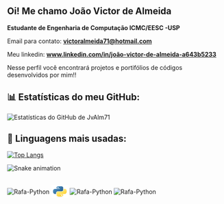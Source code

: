 ## Oi! Me chamo João Victor de Almeida
**Estudante de Engenharia de Computação ICMC/EESC -USP**

Email para contato:
**victoralmeida71@hotmail.com**

Meu linkedin:
**www.linkedin.com/in/joão-victor-de-almeida-a643b5233**

Nesse perfil você encontrará projetos e portifólios de códigos desenvolvidos por mim!!

## 📊 Estatísticas do meu GitHub:

![Estatísticas do GitHub de JvAlm71](https://github-readme-stats.vercel.app/api?username=JvAlm71&show_icons=true&theme=dark)

## 📌 Linguagens mais usadas:

[![Top Langs](https://github-readme-stats.vercel.app/api/top-langs/?username=JvAlm71&layout=compact&theme=dark)](https://github.com/anuraghazra/github-readme-stats)

![Snake animation](https://github.com/JvAlm71/JvAlm71/blob/output/github-contribution-grid-snake.svg)



<div style="display: inline_block"><br>

  
  <img align="center" alt="Rafa-Python" height="30" width="40" src="https://cdn.jsdelivr.net/gh/devicons/devicon/icons/java/java-original-wordmark.svg" />
          
  <img align="center" alt="Rafa-Python" height="30" width="40" src="https://raw.githubusercontent.com/devicons/devicon/master/icons/python/python-original.svg">

<img align="center" alt="Rafa-Python" height="30" width="40" src="https://cdn.jsdelivr.net/gh/devicons/devicon/icons/c/c-original.svg" />


<img  align="center" alt="Rafa-Python" height="30" width="40" src="https://cdn.jsdelivr.net/gh/devicons/devicon/icons/cplusplus/cplusplus-original.svg" />
          
          
          
</div>

